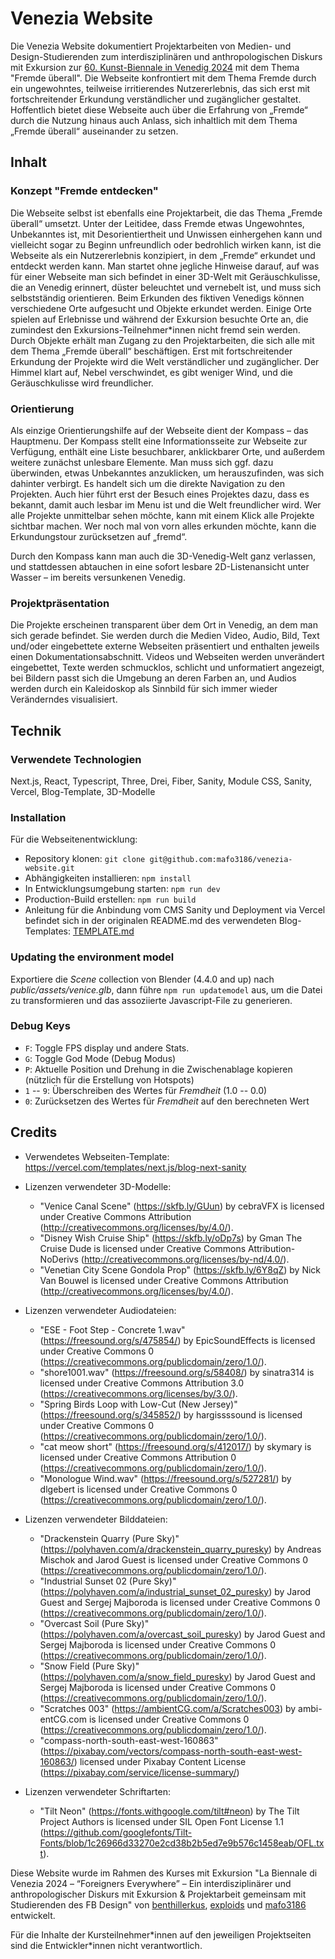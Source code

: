 # Venezia Website

Die Venezia Website dokumentiert Projektarbeiten von Medien- und Design-Studierenden zum interdisziplinären und anthropologischen Diskurs mit Exkursion zur [60. Kunst-Biennale in Venedig 2024](https://www.labiennale.org/en/art/2024) mit dem Thema "Fremde überall". Die Webseite konfrontiert mit dem Thema Fremde durch ein ungewohntes, teilweise irritierendes Nutzererlebnis, das sich erst mit fortschreitender Erkundung verständlicher und zugänglicher gestaltet. Hoffentlich bietet diese Webseite auch über die Erfahrung von „Fremde“ durch die Nutzung hinaus auch Anlass, sich inhaltlich mit dem Thema „Fremde überall“ auseinander zu setzen.

## Inhalt

### Konzept "Fremde entdecken"

Die Webseite selbst ist ebenfalls eine Projektarbeit, die das Thema „Fremde überall“ umsetzt. Unter der Leitidee, dass Fremde etwas Ungewohntes, Unbekanntes ist, mit Desorientiertheit und Unwissen einhergehen kann und vielleicht sogar zu Beginn unfreundlich oder bedrohlich wirken kann, ist die Webseite als ein Nutzererlebnis konzipiert, in dem „Fremde“ erkundet und entdeckt werden kann. Man startet ohne jegliche Hinweise darauf, auf was für einer Webseite man sich befindet in einer 3D-Welt mit Geräuschkulisse, die an Venedig erinnert, düster beleuchtet und vernebelt ist, und muss sich selbstständig orientieren. Beim Erkunden des fiktiven Venedigs können verschiedene Orte aufgesucht und Objekte erkundet werden. Einige Orte spielen auf Erlebnisse und während der Exkursion besuchte Orte an, die zumindest den Exkursions-Teilnehmer\*innen nicht fremd sein werden. Durch Objekte erhält man Zugang zu den Projektarbeiten, die sich alle mit dem Thema „Fremde überall“ beschäftigen. Erst mit fortschreitender Erkundung der Projekte wird die Welt verständlicher und zugänglicher. Der Himmel klart auf, Nebel verschwindet, es gibt weniger Wind, und die Geräuschkulisse wird freundlicher.

### Orientierung

Als einzige Orientierungshilfe auf der Webseite dient der Kompass – das Hauptmenu. Der Kompass stellt eine Informationsseite zur Webseite zur Verfügung, enthält eine Liste besuchbarer, anklickbarer Orte, und außerdem weitere zunächst unlesbare Elemente. Man muss sich ggf. dazu überwinden, etwas Unbekanntes anzuklicken, um herauszufinden, was sich dahinter verbirgt. Es handelt sich um die direkte Navigation zu den Projekten. Auch hier führt erst der Besuch eines Projektes dazu, dass es bekannt, damit auch lesbar im Menu ist und die Welt freundlicher wird. Wer alle Projekte unmittelbar sehen möchte, kann mit einem Klick alle Projekte sichtbar machen. Wer noch mal von vorn alles erkunden möchte, kann die Erkundungstour zurücksetzen auf „fremd“.

Durch den Kompass kann man auch die 3D-Venedig-Welt ganz verlassen, und stattdessen abtauchen in eine sofort lesbare 2D-Listenansicht unter Wasser – im bereits versunkenen Venedig.

### Projektpräsentation

Die Projekte erscheinen transparent über dem Ort in Venedig, an dem man sich gerade befindet. Sie werden durch die Medien Video, Audio, Bild, Text und/oder eingebettete externe Webseiten präsentiert und enthalten jeweils einen Dokumentationsabschnitt. Videos und Webseiten werden unverändert eingebettet, Texte werden schmucklos, schlicht und unformatiert angezeigt, bei Bildern passt sich die Umgebung an deren Farben an, und Audios werden durch ein Kaleidoskop als Sinnbild für sich immer wieder Veränderndes visualisiert.

## Technik

### Verwendete Technologien

Next.js, React, Typescript, Three, Drei, Fiber, Sanity, Module CSS, Sanity, Vercel, Blog-Template, 3D-Modelle

### Installation
Für die Webseitenentwicklung:
* Repository klonen: `git clone git@github.com:mafo3186/venezia-website.git`
* Abhängigkeiten installieren: `npm install`
* In Entwicklungsumgebung starten: `npm run dev`
* Production-Build erstellen: `npm run build`
* Anleitung für die Anbindung vom CMS Sanity und Deployment via Vercel befindet sich in der originalen README.md des verwendeten Blog-Templates: [TEMPLATE.md](TEMPLATE.md)

### Updating the environment model

Exportiere die _Scene_ collection von Blender (4.4.0 and up) nach _public/assets/venice.glb_, dann führe `npm run updatemodel` aus, um die Datei zu transformieren und das assoziierte Javascript-File zu generieren.

### Debug Keys

* `F`: Toggle FPS display und andere Stats.
* `G`: Toggle God Mode (Debug Modus)
* `P`: Aktuelle Position und Drehung in die Zwischenablage kopieren (nützlich für die Erstellung von Hotspots)
* `1` -- `9`: Überschreiben des Wertes für _Fremdheit_ (1.0 -- 0.0)
* `0`: Zurücksetzen des Wertes für _Fremdheit_ auf den berechneten Wert

## Credits
- Verwendetes Webseiten-Template: https://vercel.com/templates/next.js/blog-next-sanity
- Lizenzen verwendeter 3D-Modelle:
  - "Venice Canal Scene" (https://skfb.ly/GUun) by cebraVFX is licensed under Creative Commons Attribution (http://creativecommons.org/licenses/by/4.0/).
  - "Disney Wish Cruise Ship" (https://skfb.ly/oDp7s) by Gman The Cruise Dude is licensed under Creative Commons Attribution-NoDerivs (http://creativecommons.org/licenses/by-nd/4.0/).
  - "Venetian City Scene Gondola Prop" (https://skfb.ly/6Y8qZ) by Nick Van Bouwel is licensed under Creative Commons Attribution (http://creativecommons.org/licenses/by/4.0/).

- Lizenzen verwendeter Audiodateien:
  - "ESE - Foot Step - Concrete 1.wav" (https://freesound.org/s/475854/) by EpicSoundEffects is licensed under Creative Commons 0 (https://creativecommons.org/publicdomain/zero/1.0/).
  - "shore1001.wav" (https://freesound.org/s/58408/) by sinatra314 is licensed under Creative Commons Attribution 3.0 (https://creativecommons.org/licenses/by/3.0/).
  - "Spring Birds Loop with Low-Cut (New Jersey)" (https://freesound.org/s/345852/) by hargissssound is licensed under Creative Commons 0 (https://creativecommons.org/publicdomain/zero/1.0/).
  - "cat meow short" (https://freesound.org/s/412017/) by skymary is licensed under Creative Commons Attribution 0 (https://creativecommons.org/publicdomain/zero/1.0/).
  - "Monologue Wind.wav" (https://freesound.org/s/527281/) by dlgebert is licensed under Creative Commons 0 (https://creativecommons.org/publicdomain/zero/1.0/).

- Lizenzen verwendeter Bilddateien:
  - "Drackenstein Quarry (Pure Sky)" (https://polyhaven.com/a/drackenstein_quarry_puresky) by Andreas Mischok and Jarod Guest is licensed under Creative Commons 0 (https://creativecommons.org/publicdomain/zero/1.0/).
  - "Industrial Sunset 02 (Pure Sky)" (https://polyhaven.com/a/industrial_sunset_02_puresky) by Jarod Guest and Sergej Majboroda is licensed under Creative Commons 0 (https://creativecommons.org/publicdomain/zero/1.0/).
  - "Overcast Soil (Pure Sky)" (https://polyhaven.com/a/overcast_soil_puresky) by Jarod Guest and Sergej Majboroda is licensed under Creative Commons 0 (https://creativecommons.org/publicdomain/zero/1.0/).
  - "Snow Field (Pure Sky)" (https://polyhaven.com/a/snow_field_puresky) by Jarod Guest and Sergej Majboroda is licensed under Creative Commons 0 (https://creativecommons.org/publicdomain/zero/1.0/).
  - "Scratches 003" (https://ambientCG.com/a/Scratches003) by ambi-entCG.com is licensed under Creative Commons 0 (https://creativecommons.org/publicdomain/zero/1.0/).
  - "compass-north-south-east-west-160863" (https://pixabay.com/vectors/compass-north-south-east-west-160863/) licensed under Pixabay Content License (https://pixabay.com/service/license-summary/)

- Lizenzen verwendeter Schriftarten:
  - "Tilt Neon" (https://fonts.withgoogle.com/tilt#neon) by The Tilt Project Authors is licensed under SIL Open Font License 1.1 (https://github.com/googlefonts/Tilt-Fonts/blob/1c26966d33270e2cd38b2b5ed7e9b576c1458eab/OFL.txt).


Diese Website wurde im Rahmen des Kurses mit Exkursion "La Biennale di Venezia 2024 – “Foreigners Everywhere” – Ein interdisziplinärer und anthropologischer Diskurs mit Exkursion & Projektarbeit gemeinsam mit Studierenden des FB Design" von [benthillerkus](https://github.com/benthillerkus), [exploids](https://github.com/exploids) und [mafo3186](https://github.com/mafo3186) entwickelt.

Für die Inhalte der Kursteilnehmer\*innen auf den jeweiligen Projektseiten sind die Entwickler\*innen nicht verantwortlich.
